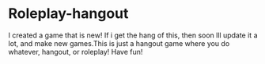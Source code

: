 # Roleplay-hangout
I created a game that is new! If i get the hang of this, then soon lll update it a lot, and make new games.This is just a hangout game where you do whatever, hangout, or roleplay! Have fun! 
